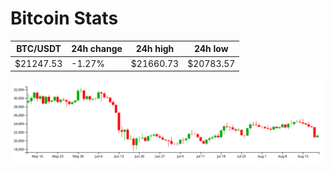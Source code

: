 # Bitcoin Stats

BTC/USDT|24h change|24h high|24h low|
|---|---|---|---|
|$21247.53|-1.27%|$21660.73|$20783.57|

<img src="./chart.svg">
